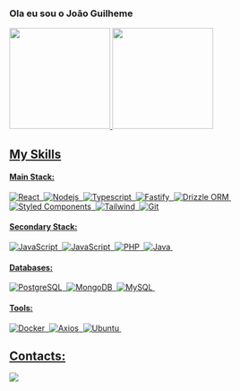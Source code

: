 ### Ola eu sou o João Guilheme

<div>
  <a href='https://www.linkedin.com/in/ojoao-oliveira/' target="_blank">
  <img height='180em' src="https://github-readme-streak-stats.herokuapp.com/?user=joao123433&theme=radical&mode=weekly" />
  <img height='180em' src="https://github-readme-stats-git-main-rafaelalexandrino.vercel.app/api/top-langs/?username=joao123433&show_icons=true&theme=dracula&layout=compact" />
</div>
    
## My Skills

#### Main Stack: 

![React](https://shields.io/badge/React-black?logo=react&style=for-the-badge)&nbsp; 
![Nodejs](https://shields.io/badge/Node.js-black?logo=Node.js&style=for-the-badge)&nbsp;
![Typescript](https://shields.io/badge/typescript-black?logo=typescript&style=for-the-badge)&nbsp;
![Fastify](https://shields.io/badge/Fastify-black?logo=Fastify&style=for-the-badge)&nbsp;
![Drizzle ORM](https://shields.io/badge/drizzle%20ORM-black?logo=drizzle&style=for-the-badge)&nbsp;
![Styled Components](https://shields.io/badge/styled_components-black?logo=styled-components&style=for-the-badge)&nbsp;
![Tailwind](https://shields.io/badge/Tailwind_CSS-black?logo=Tailwind-CSS&style=for-the-badge)&nbsp;
![Git](https://shields.io/badge/git-black?logo=git&style=for-the-badge)

#### Secondary Stack:

![JavaScript](https://shields.io/badge/JavaScript-black?logo=JavaScript&style=for-the-badge)&nbsp;
![JavaScript](https://shields.io/badge/express.js-black?logo=express&style=for-the-badge)&nbsp;
![PHP](https://shields.io/badge/PHP-black?logo=PHP&style=for-the-badge)&nbsp;
![Java](https://shields.io/badge/java-black?logo=openjdk&style=for-the-badge)&nbsp;

#### Databases:

![PostgreSQL](https://shields.io/badge/postgresql-black?logo=postgresql&style=for-the-badge)&nbsp;
![MongoDB](https://shields.io/badge/mongodb-black?logo=mongodb&style=for-the-badge)&nbsp;
![MySQL](https://shields.io/badge/mysql-black?logo=mysql&style=for-the-badge)&nbsp;

#### Tools:

![Docker](https://shields.io/badge/docker-black?logo=docker&style=for-the-badge)&nbsp;
![Axios](https://shields.io/badge/axios.js-black?logo=axios&style=for-the-badge)&nbsp;
![Ubuntu](https://shields.io/badge/ubuntu-black?logo=ubuntu&style=for-the-badge)&nbsp;

## Contacts:

<div> 
  <a href="mailto:joaosantos123433@gmail.com"> <img src="https://shields.io/badge/gmail-black?logo=gmail&style=for-the-badge" target="_blank"></a>
</div>&nbsp;&nbsp;
